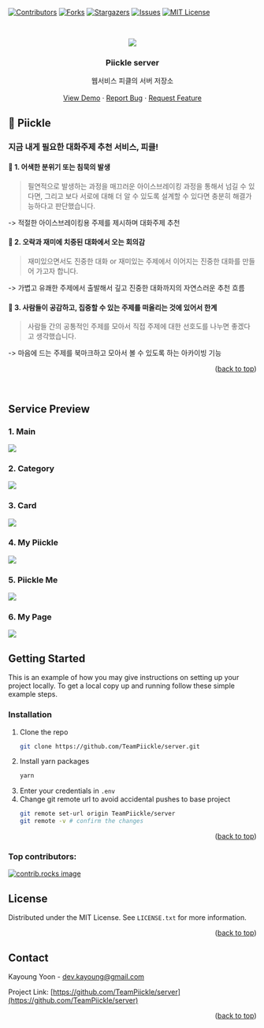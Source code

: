 <!-- Improved compatibility of back to top link: See: https://github.com/othneildrew/Best-README-Template/pull/73 -->
<a id="readme-top"></a>
<!--
*** Thanks for checking out the Best-README-Template. If you have a suggestion
*** that would make this better, please fork the repo and create a pull request
*** or simply open an issue with the tag "enhancement".
*** Don't forget to give the project a star!
*** Thanks again! Now go create something AMAZING! :D
-->



<!-- PROJECT SHIELDS -->
<!--
*** I'm using markdown "reference style" links for readability.
*** Reference links are enclosed in brackets [ ] instead of parentheses ( ).
*** See the bottom of this document for the declaration of the reference variables
*** for contributors-url, forks-url, etc. This is an optional, concise syntax you may use.
*** https://www.markdownguide.org/basic-syntax/#reference-style-links
-->
[![Contributors][contributors-shield]][contributors-url]
[![Forks][forks-shield]][forks-url]
[![Stargazers][stars-shield]][stars-url]
[![Issues][issues-shield]][issues-url]
[![MIT License][license-shield]][license-url]



<!-- PROJECT LOGO -->
<br />
<div align="center">

[//]: # (  <a href="https://github.com/TeamPiickle/server">)

[//]: # (    <img src="images/logo.png" alt="Logo" width="80" height="80">)

[//]: # (  </a>)
<img src="https://user-images.githubusercontent.com/47105088/223893873-97a6f639-3a8c-4bb7-aee8-b92c7d4ba55b.png" >
<h3 align="center">Piickle server</h3>

  <p align="center">
    웹서비스 피클의 서버 저장소
    <br />
    <br />
    <a href="https://www.piickle.link">View Demo</a>
    ·
    <a href="https://github.com/TeamPiickle/server/issues/new?labels=bug&template=bug-report---.md">Report Bug</a>
    ·
    <a href="https://github.com/TeamPiickle/server/issues/new?labels=enhancement&template=feature-request---.md">Request Feature</a>
  </p>
</div>


<!-- ABOUT THE PROJECT -->

## 🥒 Piickle
### 지금 내게 필요한 대화주제 추천 서비스, 피클!

<aside>

#### 📍 1. 어색한 분위기 또는 침묵의 발생

>필연적으로 발생하는 과정을 매끄러운 아이스브레이킹 과정을 통해서 넘길 수 있다면, 그리고 보다 서로에 대해 더 알 수 있도록 설계할 수 있다면 충분히 해결가능하다고 판단했습니다.

-> 적절한 아이스브레이킹용 주제를 제시하며 대화주제 추천

#### 📍 2. 오락과 재미에 치중된 대화에서 오는 회의감

>재미있으면서도 진중한 대화 or 재미있는 주제에서 이어지는 진중한 대화를 만들어 가고자 합니다.

-> 가볍고 유쾌한 주제에서 출발해서 깊고 진중한 대화까지의 자연스러운 추천 흐름

#### 📍 3. 사람들이 공감하고, 집중할 수 있는 주제를 떠올리는 것에 있어서 한계

>사람들 간의 공통적인 주제를 모아서 직접 주제에 대한 선호도를 나누면 좋겠다고 생각했습니다.

-> 마음에 드는 주제를 북마크하고 모아서 볼 수 있도록 하는 아카이빙 기능

</aside>

<p align="right">(<a href="#readme-top">back to top</a>)</p>



<br />

## Service Preview

### 1. Main
<img src="https://user-images.githubusercontent.com/47105088/223893885-097e274c-f54d-4b07-8468-530e441155a3.png">

### 2. Category

<img src="https://user-images.githubusercontent.com/47105088/223893891-6d6983a2-f5b2-4d0a-8cab-15e0af97b264.png">

### 3. Card
<img src="https://user-images.githubusercontent.com/47105088/223893903-bae45dac-7d8a-4ff4-a76b-d42e567a0b98.png">

### 4. My Piickle

<img src="https://user-images.githubusercontent.com/47105088/223893909-a5f6ad0b-277a-4536-8158-9fc302081131.png">

### 5. Piickle Me

<img src="https://user-images.githubusercontent.com/47105088/223893927-66b78377-9ee3-49ac-871d-a72d9321a663.png">

### 6. My Page

<img src="https://user-images.githubusercontent.com/47105088/223893939-73d8c9ad-170d-4239-8a7a-008e970109ab.png">

<br />


<!-- GETTING STARTED -->
## Getting Started

This is an example of how you may give instructions on setting up your project locally.
To get a local copy up and running follow these simple example steps.

### Installation

1. Clone the repo
   ```sh
   git clone https://github.com/TeamPiickle/server.git
   ```
2. Install yarn packages
   ```sh
   yarn
   ```
3. Enter your credentials in `.env` 
4. Change git remote url to avoid accidental pushes to base project
   ```sh
   git remote set-url origin TeamPiickle/server
   git remote -v # confirm the changes
   ```

<p align="right">(<a href="#readme-top">back to top</a>)</p>



### Top contributors:

<a href="https://github.com/TeamPiickle/server/graphs/contributors">
  <img src="https://contrib.rocks/image?repo=TeamPiickle/server" alt="contrib.rocks image" />
</a>



<!-- LICENSE -->
## License

Distributed under the MIT License. See `LICENSE.txt` for more information.

<p align="right">(<a href="#readme-top">back to top</a>)</p>



<!-- CONTACT -->
## Contact

Kayoung Yoon - dev.kayoung@gmail.com

Project Link: [https://github.com/TeamPiickle/server](https://github.com/TeamPiickle/server)

<p align="right">(<a href="#readme-top">back to top</a>)</p>




<!-- MARKDOWN LINKS & IMAGES -->
<!-- https://www.markdownguide.org/basic-syntax/#reference-style-links -->
[contributors-shield]: https://img.shields.io/github/contributors/TeamPiickle/server.svg?style=for-the-badge
[contributors-url]: https://github.com/TeamPiickle/server/graphs/contributors
[forks-shield]: https://img.shields.io/github/forks/TeamPiickle/server.svg?style=for-the-badge
[forks-url]: https://github.com/TeamPiickle/server/network/members
[stars-shield]: https://img.shields.io/github/stars/TeamPiickle/server.svg?style=for-the-badge
[stars-url]: https://github.com/TeamPiickle/server/stargazers
[issues-shield]: https://img.shields.io/github/issues/TeamPiickle/server.svg?style=for-the-badge
[issues-url]: https://github.com/TeamPiickle/server/issues
[license-shield]: https://img.shields.io/github/license/TeamPiickle/server.svg?style=for-the-badge
[license-url]: https://github.com/TeamPiickle/server/blob/master/LICENSE.txt
[linkedin-shield]: https://img.shields.io/badge/-LinkedIn-black.svg?style=for-the-badge&logo=linkedin&colorB=555
[linkedin-url]: https://linkedin.com/in/linkedin_username
[product-screenshot]: images/screenshot.png
